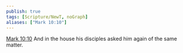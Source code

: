 ```yaml
---
publish: true
tags: [Scripture/NewT, noGraph]
aliases: ["Mark 10:10"]
---
```

[Mark 10:10](https://churchofjesuschrist.org/study/scriptures/nt/mark/10?lang=eng&id=p10#p10) And in the house his disciples asked him again of the same matter.

